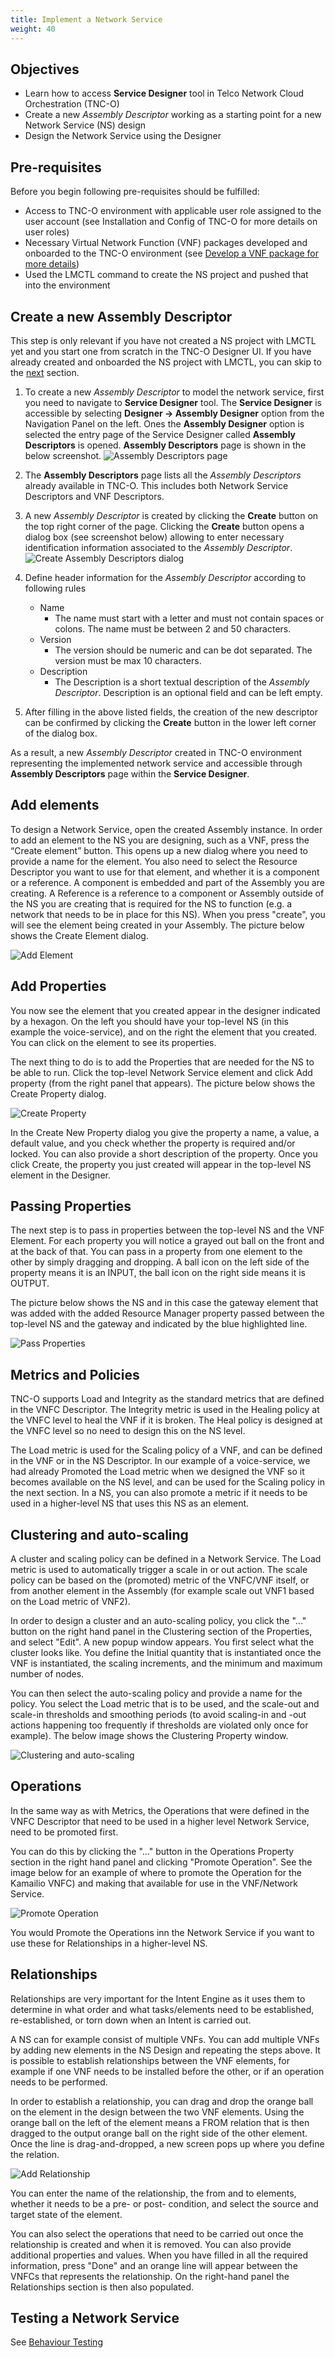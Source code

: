 ```yaml
---
title: Implement a Network Service
weight: 40
---
```


## Objectives
* Learn how to access **Service Designer** tool in Telco Network Cloud Orchestration (TNC-O)
* Create a new *Assembly Descriptor* working as a starting point for a new Network Service (NS) design
* Design the Network Service using the Designer

## Pre-requisites
Before you begin following pre-requisites should be fulfilled:

* Access to TNC-O environment with applicable user role assigned to the user account (see Installation and Config of TNC-O for more details on user roles)
* Necessary Virtual Network Function (VNF) packages developed and onboarded to the TNC-O environment (see [Develop a VNF package for more details](/user-guides/resource-engineering/resource-overview/))
* Used the LMCTL command to create the NS project and pushed that into the environment

## Create a new Assembly Descriptor

This step is only relevant if you have not created a NS project with LMCTL yet and you start one from scratch in the TNC-O Designer UI. If you have already created and onboarded the NS project with LMCTL, you can skip to the [next](/user-guides/network-service-design/develop-a-network-service-package/implement-a-network-service-descriptor/#add-elements-to-assembly) section.

 
1. To create a new *Assembly Descriptor* to model the network service, first you need to navigate to **Service Designer** tool. The **Service Designer** is accessible by selecting **Designer -> Assembly Designer** option from the Navigation Panel on the left. Ones the **Assembly Designer** option is selected the entry page of the Service Designer called **Assembly Descriptors** is opened. **Assembly Descriptors** page is shown in the below screenshot.
![Assembly Descriptors page](/images/user-guides/network-service-design/develop-a-network-service-package/implement-a-network-service-descriptor/assembly-descriptors-page.png "Assembly Descriptors page")
2. The **Assembly Descriptors** page lists all the *Assembly Descriptors* already available in TNC-O. This includes both Network Service Descriptors and VNF Descriptors.
3. A new *Assembly Descriptor* is created by clicking the **Create** button on the top right corner of the page. Clicking the **Create** button opens a dialog box (see screenshot below) allowing to enter necessary identification information associated to the *Assembly Descriptor*.
![Create Assembly Descriptors dialog](/images/user-guides/network-service-design/develop-a-network-service-package/implement-a-network-service-descriptor/create-assembly-descriptor-dialog.png "Create Assembly Descriptors dialog")
4. Define header information for the *Assembly Descriptor* according to following rules
    * Name 
      * The name must start with a letter and must not contain spaces or colons. The name must be between 2 and 50 characters.
    * Version
      * The version should be numeric and can be dot separated. The version must be max 10 characters.
    * Description
      * The Description is a short textual description of the *Assembly Descriptor*. Description is an optional field and can be left empty.

5. After filling in the above listed fields, the creation of the new descriptor can be confirmed by clicking the **Create** button in the lower left corner of the dialog box.

As a result, a new *Assembly Descriptor* created in TNC-O environment representing the implemented network service and accessible through **Assembly Descriptors** page within the **Service Designer**.


## Add elements
To design a Network Service, open the created Assembly instance. In order to add an element to the NS you are designing, such as a VNF, press the “Create element” button. This opens up a new dialog where you need to provide a name for the element. You also need to select the Resource Descriptor you want to use for that element, and whether it is a component or a reference. A component is embedded and part of the Assembly you are creating. A Reference is a reference to a component or Assembly outside of the NS you are creating that is required for the NS to function (e.g. a network that needs to be in place for this NS). When you press "create", you will see the element being created in your Assembly. The picture below shows the Create Element dialog.

![Add Element](/images/user-guides/network-service-design/develop-a-network-service-package/implement-a-network-service-descriptor/add-element-ns.png "Add Element")

## Add Properties

You now see the element that you created appear in the designer indicated by a hexagon. On the left you should have your top-level NS (in this example the voice-service), and on the right the element that you created. You can click on the element to see its properties.

The next thing to do is to add the Properties that are needed for the NS to be able to run. Click the top-level Network Service element and click Add property (from the right panel that appears). The picture below shows the Create Property dialog.

![Create Property](/images/user-guides/network-service-design/develop-a-network-service-package/implement-a-network-service-descriptor/create-property-ns.png "Create Property")

In the Create New Property dialog you give the property a name, a value, a default value, and you check whether the property is required and/or locked. You can also provide a short description of the property. Once you click Create, the property you just created will appear in the top-level NS element in the Designer.

## Passing Properties
The next step is to pass in properties between the top-level NS and the VNF Element. For each property you will notice a grayed out ball on the front and at the back of that. You can pass in a property from one element to the other by simply dragging and dropping. A ball icon on the left side of the property means it is an INPUT, the ball icon on the right side means it is OUTPUT.

The picture below shows the NS and in this case the gateway element that was added with the added Resource Manager property passed between the top-level NS and the gateway and indicated by the blue highlighted line.

![Pass Properties](/images/user-guides/network-service-design/develop-a-network-service-package/implement-a-network-service-descriptor/pass-properties-ns.png "Pass Properties")

## Metrics and Policies
TNC-O supports Load and Integrity as the standard metrics that are defined in the VNFC Descriptor. The Integrity metric is used in the Healing policy at the VNFC level to heal the VNF if it is broken. The Heal policy is designed at the VNFC level so no need to design this on the NS level.  

The Load metric is used for the Scaling policy of a VNF, and can be defined in the VNF or in the NS Descriptor. In our example of a voice-service, we had already Promoted the Load metric when we designed the VNF so it becomes available on the NS level, and can be used for the Scaling policy in the next section. In a NS, you can also promote a metric if it needs to be used in a higher-level NS that uses this NS as an element.

## Clustering and auto-scaling
A cluster and scaling policy can be defined in a Network Service. The Load metric is used to automatically trigger a scale in or out action. The scale policy can be based on the (promoted) metric of the VNFC/VNF itself, or from another element in the Assembly (for example scale out VNF1 based on the Load metric of VNF2).

In order to design a cluster and an auto-scaling policy, you click the "..." button on the right hand panel in the Clustering section of the Properties, and select "Edit". A new popup window appears. You first select what the cluster looks like. You define the Initial quantity that is instantiated once the VNF is instantiated, the scaling increments, and the minimum and maximum number of nodes.

You can then select the auto-scaling policy and provide a name for the policy. You select the Load metric that is to be used, and the scale-out and scale-in thresholds and smoothing periods (to avoid scaling-in and -out actions happening too frequently if thresholds are violated only once for example). The below image shows the Clustering Property window.

![Clustering and auto-scaling](/images/user-guides/network-service-design/develop-a-network-service-package/implement-a-network-service-descriptor/auto-scaling.png "Clustering and auto-scaling")

## Operations
In the same way as with Metrics, the Operations that were defined in the VNFC Descriptor that need to be used in a higher level Network Service, need to be promoted first.

You can do this by clicking the "..." button in the Operations Property section in the right hand panel and clicking "Promote Operation". See the image below for an example of where to promote the Operation for the Kamailio VNFC) and making that available for use in the VNF/Network Service.

![Promote Operation](/images/user-guides/network-service-design/develop-a-network-service-package/implement-a-network-service-descriptor/promote-operation.png "Promote Operation")

You would Promote the Operations inn the Network Service if you want to use these for Relationships in a higher-level NS.

## Relationships
Relationships are very important for the Intent Engine as it uses them to determine in what order and what tasks/elements need to be established, re-established, or torn down when an Intent is carried out.

A NS can for example consist of multiple VNFs. You can add multiple VNFs by adding new elements in the NS Design and repeating the steps above. It is possible to establish relationships between the VNF elements, for example if one VNF needs to be installed before the other, or if an operation needs to be performed.

In order to establish a relationship, you can drag and drop the orange ball on the element in the design between the two VNF elements. Using the orange ball on the left of the element means a FROM relation that is then dragged to the output orange ball on the right side of the other element. Once the line is drag-and-dropped, a new screen pops up where you define the relation.

![Add Relationship](/images/user-guides/network-service-design/develop-a-network-service-package/implement-a-network-service-descriptor/add-relationship.png "Add Relationship")

You can enter the name of the relationship, the from and to elements, whether it needs to be a pre- or post- condition, and select the source and target state of the element. 

You can also select the operations that need to be carried out once the relationship is created and when it is removed. You can also provide additional properties and values. When you have filled in all the required information, press "Done" and an orange line will appear between the VNFCs that represents the relationship. On the right-hand panel the Relationships section is then also populated.


## Testing a Network Service

See [Behaviour Testing](/user-guides/behaviour-testing/overview/)
